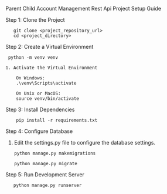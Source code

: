  Parent Child Account Management Rest Api Project Setup Guide


 Step 1: Clone the Project
 
       git clone <project_repository_url>
       cd <project_directory>

Step 2: Create a Virtual Environment

     python -m venv venv

    1. Activate the Virtual Environment

        On Windows:
        .\venv\Scripts\activate
        
        On Unix or MacOS:
        source venv/bin/activate

Step 3: Install Dependencies

        pip install -r requirements.txt

Step 4: Configure Database

  1. Edit the settings.py file to configure the database settings.
     
         python manage.py makemigrations
       
         python manage.py migrate

Step 5: Run Development Server

       python manage.py runserver
